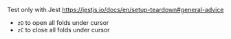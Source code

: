 Test only with Jest https://jestjs.io/docs/en/setup-teardown#general-advice

* `zO` to open all folds under cursor
* `zC` to close all folds under cursor
